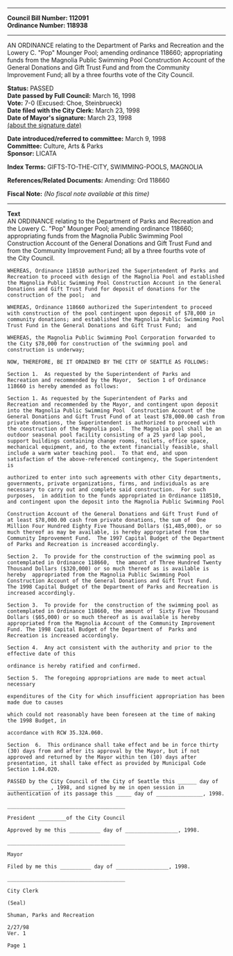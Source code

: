 * * * * *  
  
**Council Bill Number: [](#h0)[](#h2)112091**   
**Ordinance Number: 118938**  
  
* * * * *  
  
AN ORDINANCE relating to the Department of Parks and Recreation and the Lowery C. "Pop" Mounger Pool; amending ordinance 118660; appropriating funds from the Magnolia Public Swimming Pool Construction Account of the General Donations and Gift Trust Fund and from the Community Improvement Fund; all by a three fourths vote of the City Council.  
  
**Status:** PASSED   
**Date passed by Full Council:** March 16, 1998   
**Vote:** 7-0 (Excused: Choe, Steinbrueck)   
**Date filed with the City Clerk:** March 23, 1998   
**Date of Mayor's signature:** March 23, 1998   
[(about the signature date)](/~public/approvaldate.htm)   
  
  
**Date introduced/referred to committee:** March 9, 1998   
**Committee:** Culture, Arts & Parks   
**Sponsor:** LICATA   
  
**Index Terms:** GIFTS-TO-THE-CITY, SWIMMING-POOLS, MAGNOLIA  
  
**References/Related Documents:** Amending: Ord 118660  
  
**Fiscal Note:** *(No fiscal note available at this time)*  
  
* * * * *  
  
**Text**  
    AN ORDINANCE relating to the Department of Parks and Recreation and  
    the Lowery  C. "Pop" Mounger Pool; amending ordinance 118660;  
    appropriating funds from the Magnolia Public Swimming Pool  
    Construction Account of the General Donations and Gift Trust Fund and  
    from the Community Improvement Fund; all by a three fourths vote of  
    the City Council.  
  
    WHEREAS, Ordinance 118510 authorized the Superintendent of Parks and  
    Recreation to proceed with design of the Magnolia Pool and established  
    the Magnolia Public Swimming Pool Construction Account in the General  
    Donations and Gift Trust Fund for deposit of donations for the  
    construction of the pool;  and  
  
    WHEREAS, Ordinance 118660 authorized the Superintendent to proceed  
    with construction of the pool contingent upon deposit of $78,000 in  
    community donations; and established the Magnolia Public Swimming Pool  
    Trust Fund in the General Donations and Gift Trust Fund;  and  
  
    WHEREAS, the Magnolia Public Swimming Pool Corporation forwarded to  
    the City $78,000 for construction of the swimming pool and  
    construction is underway;  
  
    NOW, THEREFORE, BE IT ORDAINED BY THE CITY OF SEATTLE AS FOLLOWS:  
  
    Section 1.  As requested by the Superintendent of Parks and  
    Recreation and recommended by the Mayor,  Section 1 of Ordinance  
    118660 is hereby amended as follows:  
  
    Section 1. As requested by the Superintendent of Parks and  
    Recreation and recommended by the Mayor, and contingent upon deposit  
    into the Magnolia Public Swimming Pool  Construction Account of the  
    General Donations and Gift Trust Fund of at least $78,000.00 cash from  
    private donations, the Superintendent is authorized to proceed with  
    the construction of the Magnolia pool.  The Magnolia pool shall be an  
    outdoor seasonal pool facility consisting of a 25 yard lap pool,  
    support buildings containing change rooms, toilets, office space,  
    mechanical equipment, and, to the extent financially feasible, shall  
    include a warm water teaching pool.  To that end, and upon  
    satisfaction of the above-referenced contingency, the Superintendent  
    is  
  
    authorized to enter into such agreements with other City departments,  
    governments, private organizations, firms, and individuals as are  
    necessary to carry out and complete said construction.  For such  
    purposes,  in addition to the funds appropriated in Ordinance 118510,  
    and contingent upon the deposit into the Magnolia Public Swimming Pool  
  
    Construction Account of the General Donations and Gift Trust Fund of  
    at least $78,000.00 cash from private donations, the sum of  One  
    Million Four Hundred Eighty Five Thousand Dollars ($1,485,000), or so  
    much thereof as may be available, is hereby appropriated from the  
    Community Improvement Fund.  The 1997 Capital Budget of the Department  
    of Parks and Recreation is increased accordingly.  
  
    Section 2.  To provide for the construction of the swimming pool as  
    contemplated in Ordinance 118660,  the amount of Three Hundred Twenty  
    Thousand Dollars ($320,000) or so much thereof as is available is  
    hereby  appropriated from the Magnolia Public Swimming Pool  
    Construction Account of the General Donations and Gift Trust Fund.  
    The 1998 Capital Budget of the Department of Parks and Recreation is  
    increased accordingly.  
  
    Section 3.  To provide for  the construction of the swimming pool as  
    contemplated in Ordinance 118660, the amount of  Sixty Five Thousand  
    Dollars ($65,000) or so much thereof as is available is hereby  
    appropriated from the Magnolia Account of the Community Improvement  
    Fund. The 1998 Capital Budget of the Department of  Parks and  
    Recreation is increased accordingly.  
  
    Section 4.  Any act consistent with the authority and prior to the  
    effective date of this  
  
    ordinance is hereby ratified and confirmed.  
  
    Section 5.  The foregoing appropriations are made to meet actual  
    necessary  
  
    expenditures of the City for which insufficient appropriation has been  
    made due to causes  
  
    which could not reasonably have been foreseen at the time of making  
    the 1998 Budget, in  
  
    accordance with RCW 35.32A.060.  
  
    Section  6.  This ordinance shall take effect and be in force thirty  
    (30) days from and after its approval by the Mayor, but if not  
    approved and returned by the Mayor within ten (10) days after  
    presentation, it shall take effect as provided by Municipal Code  
    Section 1.04.020.  
  
    PASSED by the City Council of the City of Seattle this ______ day of  
    ______________, 1998, and signed by me in open session in  
    authentication of its passage this _____ day of _______________, 1998.  
  
    ______________________________________  
  
    President _________of the City Council  
  
    Approved by me this __________ day of _________________, 1998.  
  
    ______________________________________  
  
    Mayor  
  
    Filed by me this __________ day of _________________, 1998.  
  
    ______________________________________  
  
    City Clerk  
  
    (Seal)  
  
    Shuman, Parks and Recreation  
  
    2/27/98  
    Ver. 1  
  
    Page 1  
